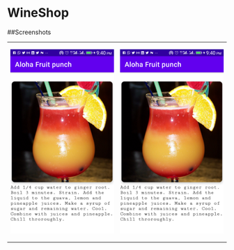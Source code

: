 # WineShop



##Screenshots
<table>
  <tr>
  
 <td>
     
  ![HomeScreen](https://github.com/peculiaruc/WineShop/blob/master/screenshops/device-2021-05-28-214021.png) 
         
 </td>
   
  <td>
   
  ![DetailScreen](https://github.com/peculiaruc/WineShop/blob/master/screenshops/device-2021-05-28-214021.png) 
       
 </td>
 
 </tr>
</table>